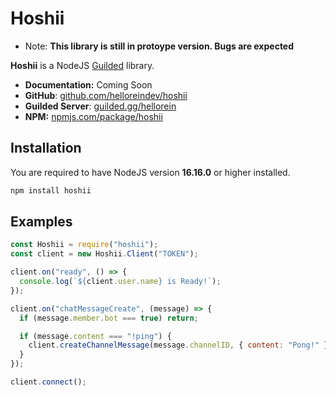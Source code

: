 # Hoshii

- Note: **This library is still in protoype version. Bugs are expected**

**Hoshii** is a NodeJS [Guilded](https://guilded.gg) library.

- **Documentation:** Coming Soon
- **GitHub**: [github.com/helloreindev/hoshii](https://github.com/helloreindev/hoshii)
- **Guilded Server**: [guilded.gg/hellorein](https://www.guilded.gg/hellorein)
- **NPM:** [npmjs.com/package/hoshii](https://npmjs.com/package/hoshii)

## Installation

You are required to have NodeJS version **16.16.0** or higher installed.

```bash
npm install hoshii
```

## Examples

```js
const Hoshii = require("hoshii");
const client = new Hoshii.Client("TOKEN");

client.on("ready", () => {
  console.log(`${client.user.name} is Ready!`);
});

client.on("chatMessageCreate", (message) => {
  if (message.member.bot === true) return;

  if (message.content === "!ping") {
    client.createChannelMessage(message.channelID, { content: "Pong!" });
  }
});

client.connect();
```
